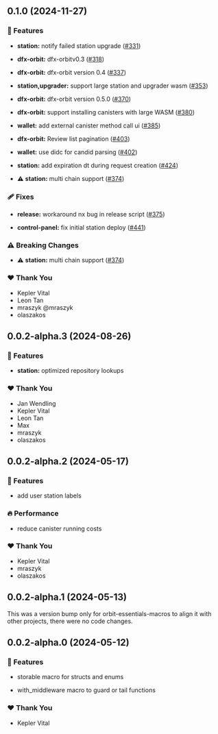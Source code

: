 ## 0.1.0 (2024-11-27)


### 🚀 Features

- **station:** notify failed station upgrade ([#331](https://github.com/dfinity/orbit/pull/331))

- **dfx-orbit:** dfx-orbitv0.3 ([#318](https://github.com/dfinity/orbit/pull/318))

- **dfx-orbit:** dfx-orbit version 0.4 ([#337](https://github.com/dfinity/orbit/pull/337))

- **station,upgrader:** support large station and upgrader wasm ([#353](https://github.com/dfinity/orbit/pull/353))

- **dfx-orbit:** dfx-orbit version 0.5.0 ([#370](https://github.com/dfinity/orbit/pull/370))

- **dfx-orbit:** support installing canisters with large WASM ([#380](https://github.com/dfinity/orbit/pull/380))

- **wallet:** add external canister method call ui ([#385](https://github.com/dfinity/orbit/pull/385))

- **dfx-orbit:** Review list pagination ([#403](https://github.com/dfinity/orbit/pull/403))

- **wallet:** use didc for candid parsing ([#402](https://github.com/dfinity/orbit/pull/402))

- **station:** add expiration dt during request creation ([#424](https://github.com/dfinity/orbit/pull/424))

- ⚠️  **station:** multi chain support ([#374](https://github.com/dfinity/orbit/pull/374))


### 🩹 Fixes

- **release:** workaround nx bug in release script ([#375](https://github.com/dfinity/orbit/pull/375))

- **control-panel:** fix initial station deploy ([#441](https://github.com/dfinity/orbit/pull/441))


### ⚠️  Breaking Changes

- ⚠️  **station:** multi chain support ([#374](https://github.com/dfinity/orbit/pull/374))

### ❤️  Thank You

- Kepler Vital
- Leon Tan
- mraszyk @mraszyk
- olaszakos

## 0.0.2-alpha.3 (2024-08-26)


### 🚀 Features

- **station:** optimized repository lookups


### ❤️  Thank You

- Jan Wendling
- Kepler Vital
- Leon Tan
- Max
- mraszyk
- olaszakos

## 0.0.2-alpha.2 (2024-05-17)


### 🚀 Features

- add user station labels


### 🔥 Performance

- reduce canister running costs


### ❤️  Thank You

- Kepler Vital
- mraszyk
- olaszakos

## 0.0.2-alpha.1 (2024-05-13)

This was a version bump only for orbit-essentials-macros to align it with other projects, there were no code changes.

## 0.0.2-alpha.0 (2024-05-12)

### 🚀 Features

- storable macro for structs and enums

- with_middleware macro to guard or tail functions

### ❤️ Thank You

- Kepler Vital
